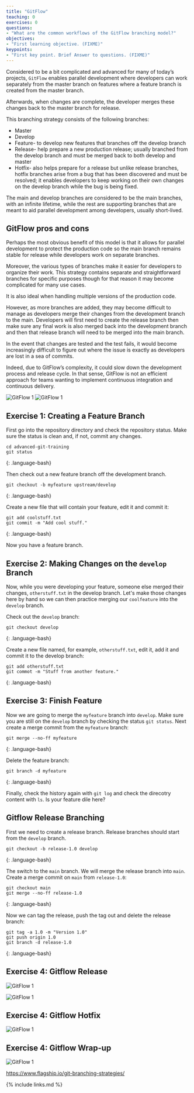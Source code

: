 ```yaml
---
title: "GitFlow"
teaching: 0
exercises: 0
questions:
- "What are the common workflows of the GitFlow branching model?"
objectives:
- "First learning objective. (FIXME)"
keypoints:
- "First key point. Brief Answer to questions. (FIXME)"
---
```


Considered to be a bit complicated and advanced for many of today’s projects, `GitFlow` enables parallel development where developers can work separately from the master branch on features where a feature branch is created from the master branch.

Afterwards, when changes are complete, the developer merges these changes back to the master branch for release.

This branching strategy consists of the following branches:

- Master
- Develop
- Feature- to develop new features that branches off the develop branch
- Release- help prepare a new production release; usually branched from the develop branch and must be merged back to both develop and master
- Hotfix- also helps prepare for a release but unlike release branches, hotfix branches arise from a bug that has been discovered and must be resolved; it enables developers to keep working on their own changes on the develop branch while the bug is being fixed.

The main and develop branches are considered to be the main branches, with an infinite lifetime, while the rest are supporting branches that are meant to aid parallel development among developers, usually short-lived.

## GitFlow pros and cons

Perhaps the most obvious benefit of this model is that it allows for parallel development to protect the production code so the main branch remains stable for release while developers work on separate branches.

Moreover, the various types of branches make it easier for developers to organize their work. This strategy contains separate and straightforward branches for specific purposes though for that reason it may become complicated for many use cases.

It is also ideal when handling multiple versions of the production code.

However, as more branches are added, they may become difficult to manage as developers merge their changes from the development branch to the main. Developers will first need to create the release branch then make sure any final work is also merged back into the development branch and then that release branch will need to be merged into the main branch.

In the event that changes are tested and the test fails, it would become increasingly difficult to figure out where the issue is exactly as developers are lost in a sea of commits.

Indeed, due to GitFlow’s complexity, it could slow down the development process and release cycle. In that sense, GitFlow is not an efficient approach for teams wanting to implement continuous integration and continuous delivery.


![GitFlow 1](../fig/17-gitflow-1.png)
![GitFlow 1](../fig/18-gitflow-2.png)

## Exercise 1: Creating a Feature Branch

First go into the repository directory and check the repository status. Make sure the status is clean and, if not, commit any changes. 

~~~
cd advanced-git-training
git status
~~~
{: .language-bash}

Then check out a new feature branch off the development branch. 

~~~
git checkout -b myfeature upstream/develop
~~~
{: .language-bash}

Create a new file that will contain your feature, edit it and commit it:

~~~
git add coolstuff.txt
git commit -m "Add cool stuff."
~~~
{: .language-bash}

Now you have a feature branch.

## Exercise 2: Making Changes on the `develop` Branch

Now, while you were developing your feature, someone else merged their changes, `otherstuff.txt` in the develop branch. Let's make those changes here by hand so we can then practice merging our `coolfeature` into the `develop` branch.

Check out the `develop` branch:

~~~
git checkout develop
~~~
{: .language-bash}

Create a new file named, for example, `otherstuff.txt`, edit it, add it and commit it to the develop branch:

~~~
git add otherstuff.txt
git commot -m "Stuff from another feature."
~~~
{: .language-bash}

## Exercise 3: Finish Feature

Now we are going to merge the `myfeature` branch into `develop`. Make sure you are still on the `develop` branch by checking the status `git status`. Next create a merge commit from the `myfeature` branch:

~~~
git merge --no-ff myfeature
~~~
{: .language-bash}

Delete the feature branch:

~~~
git branch -d myfeature
~~~
{: .language-bash}

Finally, check the history again with `git log` and check the direcotry content with `ls`. Is your feature dile here?



<!--- ![GitFlow 1](../fig/19-gitflow-3.png) --->
<!--- ![GitFlow 1](../fig/20-gitflow-4.png) --->
<!--- ![GitFlow 1](../fig/21-gitflow-5.png) --->


## Gitflow Release Branching

First we need to create a release branch. Release branches should start from the `develop` branch.

~~~
git checkout -b release-1.0 develop
~~~
{: .language-bash}

The switch to the `main` branch. We will merge the release branch into `main`. Create a merge commit on `main` from `release-1.0`:

~~~
git checkout main
git merge --no-ff release-1.0
~~~
{: .language-bash}

Now we can tag the release, push the tag out and delete the release branch:

~~~
git tag -a 1.0 -m "Version 1.0"
git push origin 1.0
git branch -d release-1.0
~~~
{: .language-bash}



<!--- ![GitFlow 1](../fig/22-gitflow-6.png) --->

## Exercise 4: Gitflow Release
![GitFlow 1](../fig/23-gitflow-7.png)


![GitFlow 1](../fig/24-gitflow-8.png)
## Exercise 4: Gitflow Hotfix

![GitFlow 1](../fig/25-gitflow-9.png)

## Exercise 4: Gitflow Wrap-up

![GitFlow 1](../fig/26-gitflow-10.png)




https://www.flagship.io/git-branching-strategies/


{% include links.md %}
